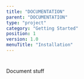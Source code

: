```yaml
---
title: "DOCUMENTATION"
parent: "DOCUMENTATION"
type: "project"
category: "Getting Started"
position: 1
version: 1.0
menuTitle: "Installation"
---
```


# 

Document stuff
